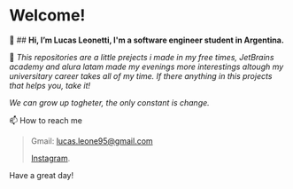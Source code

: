 # Welcome!

👋 ## **Hi, I’m Lucas Leonetti, I'm a software engineer student in Argentina.**

>

🌱 *This repositories are a little prejects i made in my free times, JetBrains academy and alura latam made my evenings more interestings altough my universitary career takes all of my time. If there anything in this projects that helps you, take it!*
    
>
   
>
   *We can grow up togheter, the only constant is change.*


📫 How to reach me  

> Gmail: lucas.leone95@gmail.com
> 
> [Instagram](https://www.instagram.com/lucasleonetti/?hl=es-la).

Have a great day!
